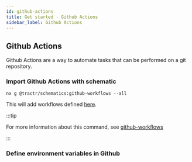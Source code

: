```yaml
---
id: github-actions
title: Get started - Github Actions
sidebar_label: Github Actions
---
```


## Github Actions

Github Actions are a way to automate tasks that can be performed on a git repository.

### Import Github Actions with schematic

```shell
nx g @tractr/schematics:github-workflows --all
```

This will add workflows defined [here](https://github.com/tractr/stack/tree/main/libs/schematics/src/generators/github-workflows/files).

:::tip

For more information about this command, see [github-workflows](/docs/schematics/github-workflows)

:::

### Define environment variables in Github

